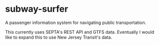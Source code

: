 # subway-surfer

A passenger information system for navigating public transportation.

This currently uses SEPTA's REST API and GTFS data. Eventually I would like to expand this to use New Jersey Transit's data.
